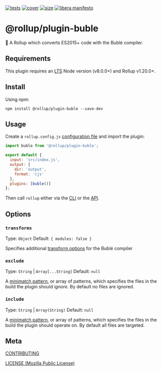 [cover]: https://codecov.io/gh/rollup/plugins/buble/branch/master/graph/badge.svg
[cover-url]: https://codecov.io/gh/rollup/plugins
[size]: https://packagephobia.now.sh/badge?p=@rollup/plugin-buble
[size-url]: https://packagephobia.now.sh/result?p=@rollup/plugin-buble
[tests]: https://img.shields.io/circleci/project/github/rollup/plugins.svg
[tests-url]: https://circleci.com/gh/rollup/plugins

[![tests][tests]][tests-url]
[![cover][cover]][cover-url]
[![size][size]][size-url]
[![libera manifesto](https://img.shields.io/badge/libera-manifesto-lightgrey.svg)](https://liberamanifesto.com)

# @rollup/plugin-buble

🍣 A Rollup which converts ES2015+ code with the Bublé compiler.

## Requirements

This plugin requires an [LTS](https://github.com/nodejs/Release) Node version (v8.0.0+) and Rollup v1.20.0+.

## Install

Using npm:

```console
npm install @rollup/plugin-buble --save-dev
```

## Usage

Create a `rollup.config.js` [configuration file](https://www.rollupjs.org/guide/en/#configuration-files) and import the plugin:

```js
import buble from '@rollup/plugin-buble';

export default {
  input: 'src/index.js',
  output: {
    dir: 'output',
    format: 'cjs'
  },
  plugins: [buble()]
};
```

Then call `rollup` either via the [CLI](https://www.rollupjs.org/guide/en/#command-line-reference) or the [API](https://www.rollupjs.org/guide/en/#javascript-api).

## Options

### `transforms`

Type: `Object`
Default: `{ modules: false }`

Specifies additional [transform options](https://buble.surge.sh/guide/) for the Bublé compiler

### `exclude`

Type: `String` | `Array[...String]`
Default: `null`

A [minimatch pattern](https://github.com/isaacs/minimatch), or array of patterns, which specifies the files in the build the plugin should _ignore_. By default no files are ignored.

### `include`

Type: `String` | `Array(String)`
Default: `null`

A [minimatch pattern](https://github.com/isaacs/minimatch), or array of patterns, which specifies the files in the build the plugin should operate on. By default all files are targeted.

## Meta

[CONTRIBUTING](./.github/CONTRIBUTING.md)

[LICENSE (Mozilla Public License)](./LICENSE)
